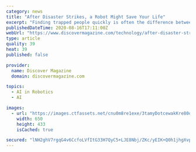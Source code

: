 ```yaml
---
category: news
title: "After Disaster Strikes, a Robot Might Save Your Life"
excerpt: "Finding trapped people quickly is often the difference between life and death in relief missions. But new robot tech is coming to the rescue."
publishedDateTime: 2020-08-16T17:11:00Z
webUrl: "https://www.discovermagazine.com/technology/after-disaster-strikes-a-robot-might-save-your-life"
type: article
quality: 39
heat: 39
published: false

provider:
  name: Discover Magazine
  domain: discovermagazine.com

topics:
  - AI in Robotics
  - AI

images:
  - url: "https://images.ctfassets.net/cnu0m8re1exe/3tamyDotcewakKre80oBo2/98a1d83d6a32b5ecf267d53004434677/DSC-RB0920_Drone.jpg?w=650&h=433&fit=fill"
    width: 650
    height: 433
    isCached: true

secured: "lNH2ghV7rgqG4v6CcfoLVfItG33H7QyC5+LJE8Nbj/ZKc/yEIK+Q0h1jhgXvpbsc1QFNXPhNaALs0Xrnas9/Qy8ONtTOrs7OPDV4zHVSNaiWBHFW0A2Hf5ut1/s1ozCk4cZhPaWUMkyS8r8HC/WXs1ZzHG/3nL3rj/8GVCwHiW1AclkB9gzkHEkHBbeykHN6b5JG6VI507igrMh9ersxqNBdrV2Ci/I4JLs+EhkpXrseBHYV6TvEkiCsqYIiCj2DklSrf6akNq6KV39Cc8fkTgxvoyKiwKvuXskKhANbBf/b0oRZDVlFQCDIKn/RC4Zi9/5XXajCLZreIclRJte72w==;DIOTwzrLXBuh3P/FK1lMBQ=="
---
```


